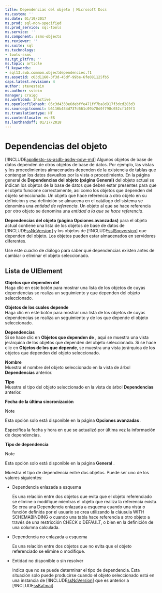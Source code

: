 ```yaml
---
title: Dependencias del objeto | Microsoft Docs
ms.custom: ''
ms.date: 01/19/2017
ms.prod: sql-non-specified
ms.prod_service: sql-tools
ms.service: ''
ms.component: ssms-objects
ms.reviewer: ''
ms.suite: sql
ms.technology:
- tools-ssms
ms.tgt_pltfrm: ''
ms.topic: article
f1_keywords:
- sql13.swb.common.objectdependencies.f1
ms.assetid: c63d1160-3f3d-45df-99be-6fe081125fb5
caps.latest.revision: 4
author: stevestein
ms.author: sstein
manager: craigg
ms.workload: Inactive
ms.openlocfilehash: 05c3d4333e6debffe471ff7ba8d917f3dcd203d3
ms.sourcegitcommit: b6116b434d737d661c09b78d0f798c652cf149f3
ms.translationtype: HT
ms.contentlocale: es-ES
ms.lasthandoff: 01/17/2018
---
```

# <a name="object-dependencies"></a>Dependencias del objeto
[!INCLUDE[appliesto-ss-asdb-asdw-pdw-md](../../includes/appliesto-ss-asdb-asdw-pdw-md.md)] Algunos objetos de base de datos dependen de otros objetos de base de datos. Por ejemplo, las vistas y los procedimientos almacenados dependen de la existencia de tablas que contengan los datos devueltos por la vista o procedimiento. En la página general de **Dependencias del objeto (página General)** del objeto actual se indican los objetos de la base de datos que deben estar presentes para que el objeto funcione correctamente, así como los objetos que dependen del objeto seleccionado. Un objeto que hace referencia a otro objeto en su definición y esa definición se almacena en el catálogo del sistema se denomina una *entidad de referencia*. Un objeto al que se hace referencia por otro objeto se denomina una *entidad a la que se hace referencia*.  
  
**Dependencias del objeto (página Opciones avanzadas)** para el objeto actual contiene una lista de los objetos de base de datos de [!INCLUDE[ssNoVersion](../../includes/ssnoversion_md.md)] y los objetos de [!INCLUDE[ssISnoversion](../../includes/ssisnoversion_md.md)] que dependen del objeto. Los objetos pueden estar almacenados en servidores diferentes.  
  
Use este cuadro de diálogo para saber qué dependencias existen antes de cambiar o eliminar el objeto seleccionado.  
  
## <a name="uielement-list"></a>Lista de UIElement  
**Objetos que dependen del** *<selected object>*  
Haga clic en este botón para mostrar una lista de los objetos de cuyas dependencias se realiza un seguimiento y que dependen del objeto seleccionado.  
  
**Objetos de los cuales** *<selected object>* **depende**  
Haga clic en este botón para mostrar una lista de los objetos de cuyas dependencias se realiza un seguimiento y de los que depende el objeto seleccionado.  
  
**Dependencias**  
Si se hace clic en **Objetos que dependen de** *<selected object>* , aquí se muestra una vista jerárquica de los objetos que dependen del objeto seleccionado. Si se hace clic en **Objetos de los que**  *<selected object>* **depende**, se muestra una vista jerárquica de los objetos que dependen del objeto seleccionado.  
  
**Nombre**  
Muestra el nombre del objeto seleccionado en la vista de árbol **Dependencias** anterior.  
  
**Tipo**  
Muestra el tipo del objeto seleccionado en la vista de árbol **Dependencias** anterior.  
  
**Fecha de la última sincronización**  
> [!NOTE]  
> Esta opción solo está disponible en la página **Opciones avanzadas** .  
  
Especifica la fecha y hora en que se actualizó por última vez la información de dependencias.  
  
**Tipo de dependencia**  
> [!NOTE]  
> Esta opción solo está disponible en la página **General** .  
  
Muestra el tipo de dependencia entre dos objetos. Puede ser uno de los valores siguientes:  
  
-   Dependencia enlazada a esquema  
  
    Es una relación entre dos objetos que evita que el objeto referenciado se elimine o modifique mientras el objeto que realiza la referencia exista. Se crea una Dependencia enlazada a esquema cuando una vista o función definida por el usuario se crea utilizando la cláusula WITH SCHEMABINDING o cuando una tabla hace referencia a otro objeto a través de una restricción CHECK o DEFAULT, o bien en la definición de una columna calculada.  
  
-   Dependencia no enlazada a esquema  
  
    Es una relación entre dos objetos que no evita que el objeto referenciado se elimine o modifique.  
  
-   Entidad no disponible o sin resolver  
  
    Indica que no se puede determinar el tipo de dependencia. Esta situación solo puede producirse cuando el objeto seleccionado está en una instancia de [!INCLUDE[ssNoVersion](../../includes/ssnoversion_md.md)] que es anterior a [!INCLUDE[ssKatmai](../../includes/sskatmai_md.md)].  
  
